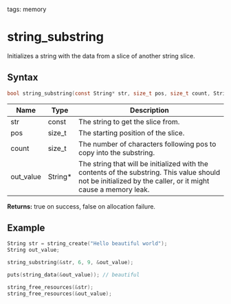 tags: memory

# string_substring

Initializes a string with the data from a slice of another string slice.

## Syntax

```c
bool string_substring(const String* str, size_t pos, size_t count, String* out_value);
```

| Name | Type | Description |
| --- | --- | --- |
| str | const | The string to get the slice from. |
| pos | size_t | The starting position of the slice. |
| count | size_t | The number of characters following pos to copy into the substring. |
| out_value | String* | The string that will be initialized with the contents of the substring. This value should not be initialized by the caller, or it might cause a memory leak. |

**Returns:** true on success, false on allocation failure.

## Example

```c
String str = string_create("Hello beautiful world");
String out_value;

string_substring(&str, 6, 9, &out_value);

puts(string_data(&out_value)); // beautiful

string_free_resources(&str);
string_free_resources(&out_value);
```